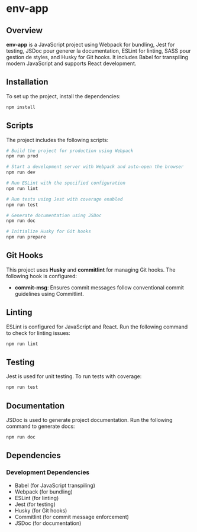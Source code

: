 # env-app

## Overview
**env-app** is a JavaScript project using Webpack for bundling, Jest for testing, JSDoc pour generer la documentation, ESLint for linting, SASS pour gestion de styles, and Husky for Git hooks. It includes Babel for transpiling modern JavaScript and supports React development.

## Installation

To set up the project, install the dependencies:

```sh
npm install
```

## Scripts
The project includes the following scripts:

```sh
# Build the project for production using Webpack
npm run prod

# Start a development server with Webpack and auto-open the browser
npm run dev

# Run ESLint with the specified configuration
npm run lint

# Run tests using Jest with coverage enabled
npm run test

# Generate documentation using JSDoc
npm run doc

# Initialize Husky for Git hooks
npm run prepare
```

## Git Hooks
This project uses **Husky** and **commitlint** for managing Git hooks. The following hook is configured:

- **commit-msg**: Ensures commit messages follow conventional commit guidelines using Commitlint.

## Linting
ESLint is configured for JavaScript and React. Run the following command to check for linting issues:

```sh
npm run lint
```

## Testing
Jest is used for unit testing. To run tests with coverage:

```sh
npm run test
```

## Documentation
JSDoc is used to generate project documentation. Run the following command to generate docs:

```sh
npm run doc
```

## Dependencies

### Development Dependencies
- Babel (for JavaScript transpiling)
- Webpack (for bundling)
- ESLint (for linting)
- Jest (for testing)
- Husky (for Git hooks)
- Commitlint (for commit message enforcement)
- JSDoc (for documentation)

